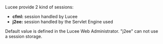 Lucee provide 2 kind of sessions:

- **cfml:** session handled by Lucee
- **j2ee:** session handled by the Servlet Engine used

Default value is defined in the Lucee Web Administrator. "j2ee" can not use a session storage.